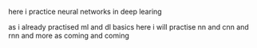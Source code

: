 here i practice neural networks in deep learing

as i already practised ml and dl basics here i will practise nn and cnn and rnn
and more as coming and coming   
    
